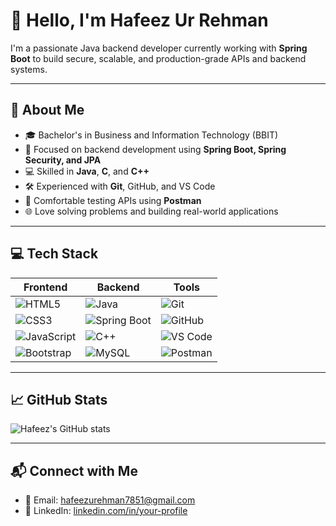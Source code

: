 # 👋 Hello, I'm Hafeez Ur Rehman

I'm a passionate Java backend developer currently working with **Spring Boot** to build secure, scalable, and production-grade APIs and backend systems.

---

## 🚀 About Me

- 🎓 Bachelor's in Business and Information Technology (BBIT)
- 🧠 Focused on backend development using **Spring Boot, Spring Security, and JPA**
- 💻 Skilled in **Java**, **C**, and **C++**
- 🛠️ Experienced with **Git**, GitHub, and VS Code
- 🧪 Comfortable testing APIs using **Postman**
- 🌐 Love solving problems and building real-world applications

---

## 💻 Tech Stack

| **Frontend**      | **Backend**           | **Tools**              |
|-------------------|-----------------------|------------------------|
| ![HTML5](https://img.shields.io/badge/HTML5-E34F26?logo=html5&logoColor=white)  | ![Java](https://img.shields.io/badge/Java-007396?logo=java&logoColor=white)  | ![Git](https://img.shields.io/badge/Git-F05032?logo=git&logoColor=white)        |
| ![CSS3](https://img.shields.io/badge/CSS3-1572B6?logo=css3&logoColor=white)     | ![Spring Boot](https://img.shields.io/badge/Spring_Boot-6DB33F?logo=spring-boot&logoColor=white) | ![GitHub](https://img.shields.io/badge/GitHub-181717?logo=github&logoColor=white) |
| ![JavaScript](https://img.shields.io/badge/JavaScript-F7DF1E?logo=javascript&logoColor=black) | ![C++](https://img.shields.io/badge/C++-00599C?logo=c%2B%2B&logoColor=white) | ![VS Code](https://img.shields.io/badge/VS_Code-007ACC?logo=visual-studio-code&logoColor=white) |
| ![Bootstrap](https://img.shields.io/badge/Bootstrap-7952B3?logo=bootstrap&logoColor=white) | ![MySQL](https://img.shields.io/badge/MySQL-4479A1?logo=mysql&logoColor=white) | ![Postman](https://img.shields.io/badge/Postman-FF6C37?logo=postman&logoColor=white) |

---

## 📈 GitHub Stats

![Hafeez's GitHub stats](https://github-readme-stats.vercel.app/api?username=hafeezu_rehman&show_icons=true&theme=tokyonight)

---

## 📬 Connect with Me

- 📧 Email: hafeezurehman7851@gmail.com  
- 💼 LinkedIn: [linkedin.com/in/your-profile]([https://linkedin.com/in/your-profile](https://www.linkedin.com/in/hafeezu-rehman/))  

